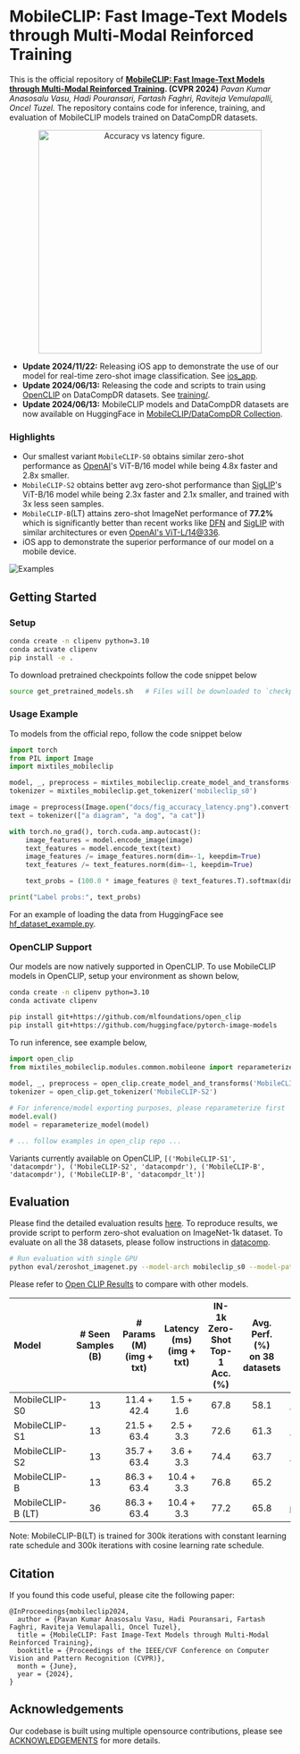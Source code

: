 # MobileCLIP: Fast Image-Text Models through Multi-Modal Reinforced Training

This is the official repository of
**[MobileCLIP: Fast Image-Text Models through Multi-Modal Reinforced Training](https://arxiv.org/pdf/2311.17049.pdf). (CVPR 2024)**
*Pavan Kumar Anasosalu Vasu, Hadi Pouransari, Fartash Faghri, Raviteja Vemulapalli, Oncel Tuzel.*
The repository contains code for inference, training, and evaluation of MobileCLIP models trained on DataCompDR datasets.

[//]: # (![MobileCLIP Performance]&#40;docs/fig_accuracy_latency.png&#41;)
<p align="center">
<img src="docs/fig_accuracy_latency.png" alt="Accuracy vs latency figure." width="400"/>
</p>

- **Update 2024/11/22:** Releasing iOS app to demonstrate the use of our model for real-time zero-shot image classification. See [ios_app](./ios_app/).
- **Update 2024/06/13:** Releasing the code and scripts to train using [OpenCLIP](https://github.com/mlfoundations/open_clip/tree/main/src/open_clip) on DataCompDR datasets. See [training/](./training/).
- **Update 2024/06/13:** MobileCLIP models and DataCompDR datasets are now available on HuggingFace in [MobileCLIP/DataCompDR Collection](https://huggingface.co/collections/apple/mobileclip-models-datacompdr-data-665789776e1aa2b59f35f7c8).

### Highlights
* Our smallest variant `MobileCLIP-S0` obtains similar zero-shot performance as [OpenAI](https://arxiv.org/abs/2103.00020)'s ViT-B/16 model while being 4.8x faster and 2.8x smaller.
* `MobileCLIP-S2` obtains better avg zero-shot performance than [SigLIP](https://arxiv.org/abs/2303.15343)'s ViT-B/16 model while being 2.3x faster and 2.1x smaller, and trained with 3x less seen samples.
* `MobileCLIP-B`(LT) attains zero-shot ImageNet performance of **77.2%** which is significantly better than recent works like [DFN](https://arxiv.org/abs/2309.17425) and [SigLIP](https://arxiv.org/abs/2303.15343) with similar architectures or even [OpenAI's ViT-L/14@336](https://arxiv.org/abs/2103.00020).
* iOS app to demonstrate the superior performance of our model on a mobile device.

![Examples](ios_app/docs/app_screenshots/examples.png)

## Getting Started

### Setup
```bash
conda create -n clipenv python=3.10
conda activate clipenv
pip install -e .
```
To download pretrained checkpoints follow the code snippet below
```bash
source get_pretrained_models.sh   # Files will be downloaded to `checkpoints` directory.
```

### Usage Example
To models from the official repo, follow the code snippet below
```python
import torch
from PIL import Image
import mixtiles_mobileclip

model, _, preprocess = mixtiles_mobileclip.create_model_and_transforms('mobileclip_s0', pretrained='/path/to/mobileclip_s0.pt')
tokenizer = mixtiles_mobileclip.get_tokenizer('mobileclip_s0')

image = preprocess(Image.open("docs/fig_accuracy_latency.png").convert('RGB')).unsqueeze(0)
text = tokenizer(["a diagram", "a dog", "a cat"])

with torch.no_grad(), torch.cuda.amp.autocast():
    image_features = model.encode_image(image)
    text_features = model.encode_text(text)
    image_features /= image_features.norm(dim=-1, keepdim=True)
    text_features /= text_features.norm(dim=-1, keepdim=True)

    text_probs = (100.0 * image_features @ text_features.T).softmax(dim=-1)

print("Label probs:", text_probs)
```

For an example of loading the data from HuggingFace see 
[hf_dataset_example.py](./hf_dataset_example.py).

### OpenCLIP Support
Our models are now natively supported in OpenCLIP. To use MobileCLIP models in OpenCLIP, setup your environment as shown below,
```bash
conda create -n clipenv python=3.10
conda activate clipenv

pip install git+https://github.com/mlfoundations/open_clip
pip install git+https://github.com/huggingface/pytorch-image-models
```

To run inference, see example below,
```python
import open_clip
from mixtiles_mobileclip.modules.common.mobileone import reparameterize_model
 
model, _, preprocess = open_clip.create_model_and_transforms('MobileCLIP-S2', pretrained='datacompdr')
tokenizer = open_clip.get_tokenizer('MobileCLIP-S2')

# For inference/model exporting purposes, please reparameterize first
model.eval() 
model = reparameterize_model(model)

# ... follow examples in open_clip repo ...
```
Variants currently available on OpenCLIP, 
 `[('MobileCLIP-S1', 'datacompdr'),
  ('MobileCLIP-S2', 'datacompdr'),
  ('MobileCLIP-B', 'datacompdr'),
  ('MobileCLIP-B', 'datacompdr_lt')]`


## Evaluation
Please find the detailed evaluation results [here](./results).
To reproduce results, we provide script to perform zero-shot evaluation on ImageNet-1k dataset. 
To evaluate on all the 38 datasets, please follow instructions in [datacomp](https://github.com/mlfoundations/datacomp).
```bash
# Run evaluation with single GPU
python eval/zeroshot_imagenet.py --model-arch mobileclip_s0 --model-path /path/to/mobileclip_s0.pt
```

Please refer to [Open CLIP Results](https://github.com/mlfoundations/open_clip/blob/main/docs/openclip_results.csv) to compare with other models.

| Model             |   # Seen <BR>Samples (B)   | # Params (M) <BR> (img + txt) | Latency (ms) <BR> (img + txt)  | IN-1k Zero-Shot <BR> Top-1 Acc. (%) | Avg. Perf. (%) <BR> on 38 datasets |                                            Pytorch Checkpoint (url)                                            |
|:------------------|:----------------------:|:-----------------------------:|:------------------------------:|:-----------------------------------:|:----------------------------------:|:--------------------------------------------------------------------------------------------------------------:|
| MobileCLIP-S0     |           13           |          11.4 + 42.4          |           1.5 + 1.6            |                67.8                 |                58.1                |  [mobileclip_s0.pt](https://docs-assets.developer.apple.com/ml-research/datasets/mobileclip/mobileclip_s0.pt)  |
| MobileCLIP-S1     |           13           |          21.5 + 63.4          |           2.5 + 3.3           |                72.6                 |                61.3                |  [mobileclip_s1.pt](https://docs-assets.developer.apple.com/ml-research/datasets/mobileclip/mobileclip_s1.pt)  |
| MobileCLIP-S2     |           13           |          35.7 + 63.4          |           3.6 + 3.3           |                74.4                 |                63.7                |  [mobileclip_s2.pt](https://docs-assets.developer.apple.com/ml-research/datasets/mobileclip/mobileclip_s2.pt)  |
| MobileCLIP-B      |           13           |          86.3 + 63.4          |          10.4 + 3.3           |                76.8                 |                65.2                |   [mobileclip_b.pt](https://docs-assets.developer.apple.com/ml-research/datasets/mobileclip/mobileclip_b.pt)   |
| MobileCLIP-B (LT) |           36           |          86.3 + 63.4          |          10.4 + 3.3           |                77.2                 |                65.8                | [mobileclip_blt.pt](https://docs-assets.developer.apple.com/ml-research/datasets/mobileclip/mobileclip_blt.pt) |

Note: MobileCLIP-B(LT) is trained for 300k iterations with constant learning rate schedule and 300k iterations with cosine learning rate schedule.

## Citation
If you found this code useful, please cite the following paper:
```
@InProceedings{mobileclip2024,
  author = {Pavan Kumar Anasosalu Vasu, Hadi Pouransari, Fartash Faghri, Raviteja Vemulapalli, Oncel Tuzel},
  title = {MobileCLIP: Fast Image-Text Models through Multi-Modal Reinforced Training},
  booktitle = {Proceedings of the IEEE/CVF Conference on Computer Vision and Pattern Recognition (CVPR)},
  month = {June},
  year = {2024},
}
```

## Acknowledgements
Our codebase is built using multiple opensource contributions, please see [ACKNOWLEDGEMENTS](ACKNOWLEDGEMENTS) for more details. 
